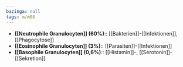 ```yaml
---
bazinga: null
tags: m/m08
---
```

- **[[Neutrophile Granulocyten]] (60%)**:: [[Bakterien]]-[[Infektionen]], [[Phagocytose]]
- **[[Eosinophile Granulocyten]] (3%)**:: [[Parasiten]]-[[Infektionen]]
- **[[Basophile Granulocyten]] (0,6%)**:: [[Histamin]]-, [[Serotonin]]-[[Sekretion]]

